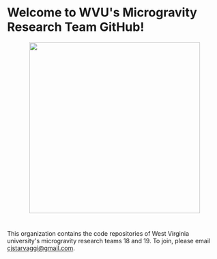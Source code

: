 # Welcome to WVU's Microgravity Research Team GitHub!

<div align="center">
<kbd>
<img src="https://i.imgur.com/Uu0jaUg.png" width="400">
</kbd>
</div>

#

This organization contains the code repositories of West Virginia university's microgravity research teams 18 and 19. To join, please email cjstarvaggi@gmail.com.
